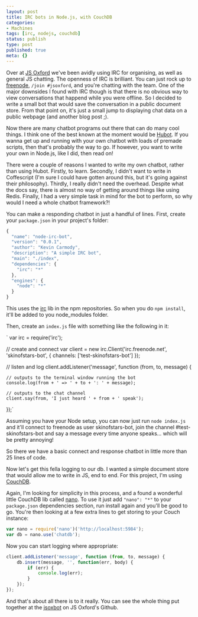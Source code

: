 ```yaml
---
layout: post
title: IRC bots in Node.js, with CouchDB
categories:
- Machines
tags: [irc, nodejs, couchdb]
status: publish
type: post
published: true
meta: {}
---
```

Over at [JS Oxford](http://jsoxford.com) we've been avidly using IRC for organising, as well as general JS chatting. The openness of IRC is brilliant. You can just rock up to [freenode](http://freenode.net), `/join #jsoxford`, and you're chatting with the team. One of the major downsides I found with IRC though is that there is no obvious way to view conversations that happend while you were offline. So I decided to write a small bot that would save the conversation in a public document store. From that point on, it's just a small jump to displaying chat data on a public webpage (and another blog post ;).

Now there are many chatbot programs out there that can do many cool things. I think one of the best known at the moment would be [Hubot](http://hubot.github.com/). If you wanna get up and running with your own chatbot with loads of premade scripts, then that's probably the way to go. If however, you want to write your own in Node.js, like I did, then read on!

There were a couple of reasons I wanted to write my own chatbot, rather than using Hubot. Firstly, to learn. Secondly, I didn't want to write in Coffescript (I'm sure I could have gotten around this, but it's going against their philosophy). Thirdly, I really didn't need the overhead. Despite what the docs say, there is almost no way of getting around things like using Redis. Finally, I had a very simple task in mind for the bot to perform, so why would I need a whole chatbot framework?!

You can make a responding chatbot in just a handful of lines. First, create your `package.json` in your project's folder:

```javascript
{
  "name": "node-irc-bot",
  "version": "0.0.1",
  "author": "Kevin Carmody",
  "description": "A simple IRC bot",
  "main": "./index",
  "dependencies": {
    "irc": "*"
  },
  "engines": {
    "node": "*"
  }
}
```

This uses the [irc](https://npmjs.org/package/irc) lib in the npm repositories. So when you do `npm install`, it'll be added to you node_modules folder.

Then, create an `index.js` file with something like the following in it:

<div class="highlight highlight-javascript">
`
var irc = require('irc');

// create and connect
var client = new irc.Client('irc.freenode.net', 'skinofstars-bot', {
    channels: ['test-skinofstars-bot']
});

// listen and log
client.addListener('message', function (from, to, message) {

    // outputs to the terminal window running the bot
    console.log(from + ' => ' + to + ': ' + message);

    // outputs to the chat channel
    client.say(from, 'I just heard ' + from + ' speak');
});`
</div>

Assuming you have your Node setup, you can now just run `node index.js` and it'll connect to freenode as user skinofstars-bot, join the channel #test-skinofstars-bot and say a message every time anyone speaks... which will be pretty annoying!

So there we have a basic connect and response chatbot in little more than 25 lines of code.

Now let's get this fella logging to our db. I wanted a simple document store that would allow me to write in JS, end to end. For this project, I'm using [CouchDB](http://couchdb.apache.org/).

Again, I'm looking for simplicity in this process, and a found a wonderful little CouchDB lib called [nano](https://github.com/dscape/nano). To use it just add `"nano": "*"` to your `package.json` dependencies section, run install again and you'll be good to go. You're then looking at a few extra lines to get storing to your Couch instance:

```javascript
var nano = require('nano')('http://localhost:5984');
var db = nano.use('chatdb');
```

Now you can start logging where appropriate:

```javascript
client.addListener('message', function (from, to, message) {
    db.insert(message, '', function(err, body) {
        if (err) {
            console.log(err);
        }
    });
});
```

And that's about all there is to it really. You can see the whole thing put together at the [jsoxbot](https://github.com/jsoxford/jsoxbot) on JS Oxford's Github.